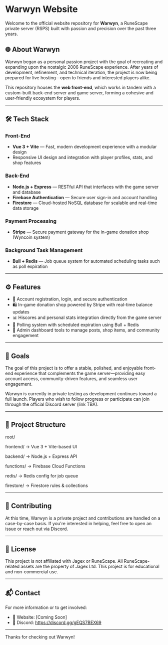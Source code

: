 # Warwyn Website

Welcome to the official website repository for **Warwyn**, a RuneScape private server (RSPS) built with passion and precision over the past three years.

## 🌐 About Warwyn

Warwyn began as a personal passion project with the goal of recreating and expanding upon the nostalgic 2006 RuneScape experience. After years of development, refinement, and technical iteration, the project is now being prepared for live hosting—open to friends and interested players alike.

This repository houses the **web front-end**, which works in tandem with a custom-built back-end server and game server, forming a cohesive and user-friendly ecosystem for players.

---

## 🛠️ Tech Stack

### Front-End
- **Vue 3 + Vite** — Fast, modern development experience with a modular design
- Responsive UI design and integration with player profiles, stats, and shop features

### Back-End
- **Node.js + Express** — RESTful API that interfaces with the game server and database
- **Firebase Authentication** — Secure user sign-in and account handling
- **Firestore** — Cloud-hosted NoSQL database for scalable and real-time data storage

### Payment Processing
- **Stripe** — Secure payment gateway for the in-game donation shop (Wyncoin system)

### Background Task Management
- **Bull + Redis** — Job queue system for automated scheduling tasks such as poll expiration

---

## ⚙️ Features

- 🔐 Account registration, login, and secure authentication
- 🛍️ In-game donation shop powered by Stripe with real-time balance updates
- 📊 Hiscores and personal stats integration directly from the game server
- 📣 Polling system with scheduled expiration using Bull + Redis
- 🧩 Admin dashboard tools to manage posts, shop items, and community engagement

---

## 🚀 Goals

The goal of this project is to offer a stable, polished, and enjoyable front-end experience that complements the game server—providing easy account access, community-driven features, and seamless user engagement.

Warwyn is currently in private testing as development continues toward a full launch. Players who wish to follow progress or participate can join through the official Discord server (link TBA).

---

## 📁 Project Structure

root/

frontend/ → Vue 3 + Vite-based UI

backend/ → Node.js + Express API

functions/ → Firebase Cloud Functions

redis/ → Redis config for job queue

firestore/ → Firestore rules & collections

---

## 🤝 Contributing

At this time, Warwyn is a private project and contributions are handled on a case-by-case basis. If you're interested in helping, feel free to open an issue or reach out via Discord.

---

## 📜 License

This project is not affiliated with Jagex or RuneScape. All RuneScape-related assets are the property of Jagex Ltd. This project is for educational and non-commercial use.

---

## 📬 Contact

For more information or to get involved:
- 🧾 Website: [Coming Soon]
- 💬 Discord: https://discord.gg/gEQS7BEX69

---

Thanks for checking out Warwyn!